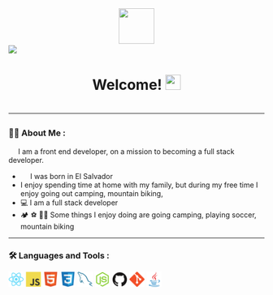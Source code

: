 <div id="header" align="center" >
  <img width=70px height=70px src="https://media.giphy.com/media/4EbPq54Rbx5UvBXsRx/giphy.gif" />
</div>

<div id="profile-views align="center">
<img src="https://komarev.com/ghpvc/?username=JosselineG&color=yellowgreen&style=plastic" />  
</div>

<h1 align="center"> 
  Welcome! 
  <img width=30px height=30px src="https://media.giphy.com/media/m0dmKBkncVETJv2h0S/giphy.gif"> 
<h1>

---

### :woman_technologist: About Me :
 
 <img width=15px height=15px src="https://cdn-icons-png.flaticon.com/128/3233/3233497.png"/> I am a front end developer, on a mission to becoming a full stack developer.
   
- <img width=15px height=15px src="https://flagicons.lipis.dev/flags/4x3/sv.svg"/> I was born in El Salvador 
- I enjoy spending time at home with my family, but during my free time I enjoy going out camping, mountain biking, 
- :computer: I am a full stack developer 
- :camping: :soccer: :mountain_biking_woman: Some things I enjoy doing are going camping, playing soccer, mountain biking

---

### :hammer_and_wrench: Languages and Tools :

<div>
<img height=30px width=30px src="https://raw.githubusercontent.com/devicons/devicon/1119b9f84c0290e0f0b38982099a2bd027a48bf1/icons/react/react-original.svg"/>
<img height=30px width=30px src="https://raw.githubusercontent.com/devicons/devicon/1119b9f84c0290e0f0b38982099a2bd027a48bf1/icons/javascript/javascript-original.svg"/>
<img height=30px width=30px src="https://raw.githubusercontent.com/devicons/devicon/1119b9f84c0290e0f0b38982099a2bd027a48bf1/icons/html5/html5-original.svg"/>
<img height=30px width=30px src="https://raw.githubusercontent.com/devicons/devicon/1119b9f84c0290e0f0b38982099a2bd027a48bf1/icons/css3/css3-original.svg"/>
<img height=30px width=30px src="https://raw.githubusercontent.com/devicons/devicon/1119b9f84c0290e0f0b38982099a2bd027a48bf1/icons/mysql/mysql-original.svg"/>
<img height=30px width=30px src="https://raw.githubusercontent.com/devicons/devicon/1119b9f84c0290e0f0b38982099a2bd027a48bf1/icons/nodejs/nodejs-original.svg"/>
<img height=30px width=30px src="https://raw.githubusercontent.com/devicons/devicon/1119b9f84c0290e0f0b38982099a2bd027a48bf1/icons/github/github-original.svg"/>
<img height=30px width=30px src="https://raw.githubusercontent.com/devicons/devicon/1119b9f84c0290e0f0b38982099a2bd027a48bf1/icons/git/git-original.svg"/>
<img height=30px width=30px src="https://raw.githubusercontent.com/devicons/devicon/1119b9f84c0290e0f0b38982099a2bd027a48bf1/icons/java/java-original.svg"/>
</div>


